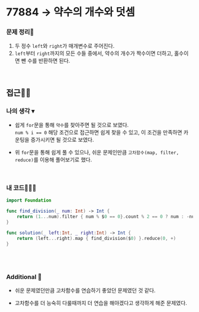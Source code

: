 # 77884 → 약수의 개수와 덧셈
### 문제 정리📝
1. 두 정수 `left`와 `right`가 매개변수로 주어진다.
2. `left`부터 `right`까지의 모든 수들 중에서, 약수의 개수가 짝수이면 더하고, 홀수이면 뺀 수를 반환하면 된다.

</br>

## 접근🚶🏻
### 나의 생각 ▾
- 쉽게 `for`문을 통해 `약수`를 찾아주면 될 것으로 보였다.</br>`num % i == 0` 해당 조건으로 접근하면 쉽게 찾을 수 있고, 이 조건을 만족하면 카운팅을 증가시키면 될 것으로 보였다.

- 위 `for`문을 통해 쉽게 풀 수 있으나, 쉬운 문제인만큼 `고차함수(map, filter, reduce)`를 이용해 풀어보기로 했다.

</br>

### 내 코드👨🏻‍💻
```swift
import Foundation

func find_division(_ num: Int) -> Int {
    return (1...num).filter { num % $0 == 0}.count % 2 == 0 ? num : -num
}

func solution(_ left:Int, _ right:Int) -> Int {
    return (left...right).map { find_division($0) }.reduce(0, +)
}
```

</br></br>

### Additional 📂
- 쉬운 문제였던만큼 고차함수를 연습하기 좋았던 문제였던 것 같다.

- 고차함수를 더 능숙히 다룰때까지 더 연습을 해야겠다고 생각하게 해준 문제였다.